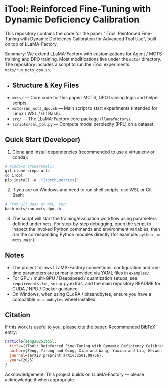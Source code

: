 # iTool: Reinforced Fine-Tuning with Dynamic Deficiency Calibration

This repository contains the code for the paper "iTool: Reinforced Fine-Tuning with Dynamic Deficiency Calibration for Advanced Tool Use", built on top of LLaMA-Factory.

Summary: We extend LLaMA-Factory with customizations for Agent / MCTS training and DPO training. Most modifications live under the `mcts/` directory. The repository includes a script to run the iTool experiments: `mcts/run_mcts_dpo.sh`.

- ## Structure & Key Files
- `mcts/` — Core code for this paper: MCTS, DPO training logic and helper scripts.
- `mcts/run_mcts_dpo.sh` — Main script to start experiments (intended for Linux / WSL / Git Bash).
- `src/` — The LLaMA-Factory core package (`llamafactory`).
- `scripts/cal_ppl.py` — Compute model perplexity (PPL) on a dataset.

## Quick Start (Developer)
1. Clone and install dependencies (recommended to use a virtualenv or conda):

```powershell
# Windows (PowerShell)
git clone <repo-url>
cd iTool
pip install -e ."[torch,metrics]"
```

2. If you are on Windows and need to run shell scripts, use WSL or Git Bash:

```powershell
# From Git Bash or WSL, run:
bash mcts/run_mcts_dpo.sh
```

3. The script will start the training/evaluation workflow using parameters defined under `mcts`. For step-by-step debugging, open the script to inspect the invoked Python commands and environment variables, then run the corresponding Python modules directly (for example: `python -m mcts.main`).

## Notes
- The project follows LLaMA-Factory conventions: configuration and run-time parameters are primarily provided via YAML files in `examples/`.
- For GPU / multi-GPU / Deepspeed / quantization setups, see `requirements.txt`, `setup.py` extras, and the main repository README for CUDA / NPU / Docker guidance.
- On Windows, when using QLoRA / bitsandbytes, ensure you have a compatible `bitsandbytes` wheel installed.

## Citation
If this work is useful to you, please cite the paper. Recommended BibTeX entry:

```bibtex
@article{zeng2025itool,
  title={iTool: Reinforced Fine-Tuning with Dynamic Deficiency Calibration for Advanced Tool Use},
  author={Zeng, Yirong and Ding, Xiao and Wang, Yuxian and Liu, Weiwen and Ning, Wu and Hou, Yutai and Huang, Xu and Qin, Bing and Liu, Ting},
  journal={arXiv preprint arXiv:2501.09766},
  year={2025}
}
```

Acknowledgement: This project builds on LLaMA-Factory — please acknowledge it when appropriate.
